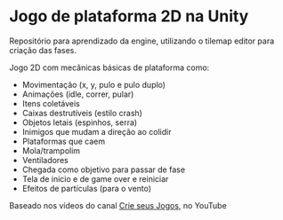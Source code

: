 # Jogo de plataforma 2D na Unity

Repositório para aprendizado da engine, utilizando o tilemap editor para criação das fases.

Jogo 2D com mecânicas básicas de plataforma como:
- Movimentação (x, y, pulo e pulo duplo)
- Animações (idle, correr, pular)
- Itens coletáveis
- Caixas destrutíveis (estilo crash)
- Objetos letais (espinhos, serra)
- Inimigos que mudam a direção ao colidir
- Plataformas que caem
- Mola/trampolim
- Ventiladores
- Chegada como objetivo para passar de fase
- Tela de início e de game over e reiniciar
- Efeitos de partículas (para o vento)

Baseado nos vídeos do canal [Crie seus Jogos](https://www.youtube.com/@CrieSeusJogos), no YouTube